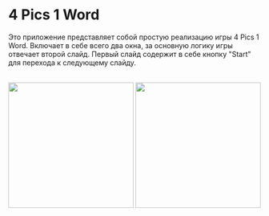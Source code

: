 # 4 Pics 1 Word
Это приложение представляет собой  простую реализацию игры 4 Pics 1 Word. 
Включает в себе всего два окна, за основную логику игры отвечает второй слайд. 
Первый слайд содержит в себе кнопку "Start" для перехода к следующему слайду. 
<br>
<br>
<p align="center">
  <img src="https://github.com/JackaBolotbekov/4Pics1Word/assets/111832311/017ea914-c7e8-4fe6-8796-4c87ba85a35d" width="250">
  <img src="https://github.com/JackaBolotbekov/4Pics1Word/assets/111832311/8e1ffd53-4c5a-4ea0-b52a-c462c0808531" width="250">
</p>
